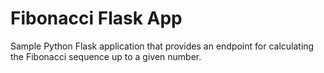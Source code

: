 # Fibonacci Flask App

Sample Python Flask application that provides an endpoint for calculating the Fibonacci sequence up to a given number.
